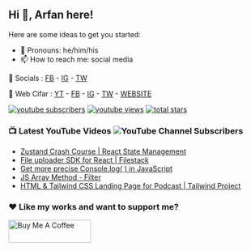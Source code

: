 ## Hi 👋, Arfan here!

Here are some ideas to get you started:

- 🌱 Pronouns: he/him/his
- 📫 How to reach me: social media

🤙 Socials : [FB][fb] - [IG][ig] - [TW][tw]

🏦 Web Cifar : [YT][wyt] - [FB][wcfb] - [IG][wcig] - [TW][wctw] - [WEBSITE][wcwebsite]


   <p align="left">
      <a href="https://www.youtube.com/c/webcifarOfficial?sub_confirmation=1">
         <img alt="youtube subscribers" title="Subscribe to my YouTube channel" src="https://custom-icon-badges.demolab.com/youtube/channel/subscribers/UCdxaLo9ALJgXgOUDURRPGiQ?color=%23E05D44&label=SUBSCRIBE&logo=video&logoColor=white&style=for-the-badge&labelColor=CE4630"/></a> 
      <a href="https://www.youtube.com/c/webcifarOfficial">
         <img alt="youtube views" title="YouTube views" src="https://custom-icon-badges.demolab.com/youtube/channel/views/UCdxaLo9ALJgXgOUDURRPGiQ?color=%23E1AD0E&logo=eye&logoColor=white&style=for-the-badge&labelColor=C79600"/></a> 
      <a href="https://github.com/shaifarfan?tab=repositories&sort=stargazers">
         <img alt="total stars" title="Total stars on GitHub" src="https://custom-icon-badges.demolab.com/github/stars/shaifarfan?color=55960c&style=for-the-badge&labelColor=488207&logo=star"/></a>
   </p>
   

### 📺 Latest YouTube Videos ![YouTube Channel Subscribers](https://img.shields.io/youtube/channel/subscribers/UCdxaLo9ALJgXgOUDURRPGiQ?style=social)

<!-- YOUTUBE:START -->
- [Zustand Crash Course | React State Management](https://www.youtube.com/watch?v=QztUD2g85jo)
- [File uploader SDK for React | Filestack](https://www.youtube.com/watch?v=QX86-5bTUNM)
- [Get more precise Console.log&lpar; &rpar; in JavaScript](https://www.youtube.com/watch?v=96_eLekqaog)
- [JS Array Method - Filter](https://www.youtube.com/watch?v=k9P1uDYRrBI)
- [HTML &amp; Tailwind CSS Landing Page for Podcast | Tailwind Project](https://www.youtube.com/watch?v=Ns3Qu_xwZXw)
<!-- YOUTUBE:END -->

### ♥ Like my works and want to support me?
<a href="https://www.buymeacoffee.com/shaifarfan08" target="_blank"><img src="https://cdn.buymeacoffee.com/buttons/v2/default-blue.png" alt="Buy Me A Coffee" style="height: 45px !important;width: 162.75px !important;" ></a>


[fb]: http://facebook.com/fb.shaifarfan08
[ig]: http://instagram.com/shaifarfan08
[tw]: http://twitter.com/shaifarfan08
[wcfb]: http://facebook.com/cifarx
[wcig]: http://instagram.com/cifarx
[wctw]: http://twitter.com/webcifar
[wcwebsite]: http://webcifar.com
[wyt]: https://www.youtube.com/channel/UCdxaLo9ALJgXgOUDURRPGiQ
